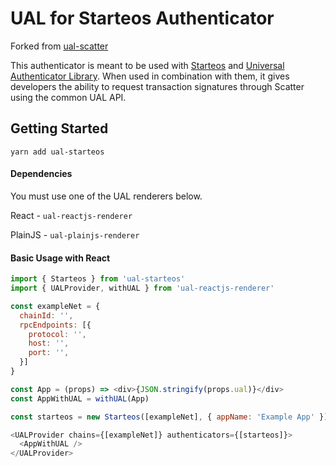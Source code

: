 # UAL for Starteos Authenticator

Forked from [ual-scatter](https://github.com/EOSIO/ual-scatter.git)

This authenticator is meant to be used with [Starteos](https://starteos.io/) and [Universal Authenticator Library](https://github.com/EOSIO/universal-authenticator-library). When used in combination with them, it gives developers the ability to request transaction signatures through Scatter using the common UAL API.

## Getting Started

`yarn add ual-starteos`

#### Dependencies

You must use one of the UAL renderers below.

React - `ual-reactjs-renderer`


PlainJS - `ual-plainjs-renderer`


#### Basic Usage with React

```javascript
import { Starteos } from 'ual-starteos'
import { UALProvider, withUAL } from 'ual-reactjs-renderer'

const exampleNet = {
  chainId: '',
  rpcEndpoints: [{
    protocol: '',
    host: '',
    port: '',
  }]
}

const App = (props) => <div>{JSON.stringify(props.ual)}</div>
const AppWithUAL = withUAL(App)

const starteos = new Starteos([exampleNet], { appName: 'Example App' })

<UALProvider chains={[exampleNet]} authenticators={[starteos]}>
  <AppWithUAL />
</UALProvider>
```
